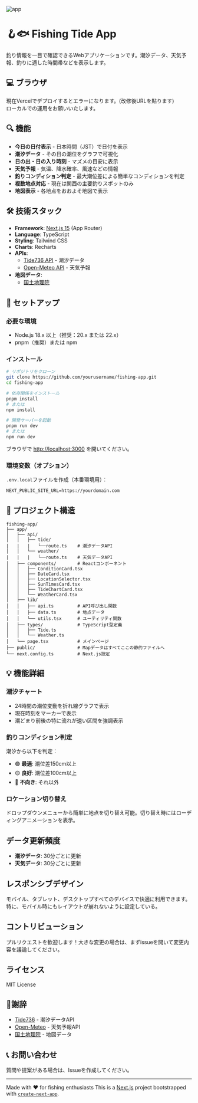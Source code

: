 ![app](https://github.com/user-attachments/assets/929f21ed-d146-4e78-ba93-24abd884693b)

# 🪝🐟 Fishing Tide App

釣り情報を一目で確認できるWebアプリケーションです。潮汐データ、天気予報、釣りに適した時間帯などを表示します。

## 💻 ブラウザ

現在Vercelでデプロイするとエラーになります。(改修後URLを貼ります)<br>
ローカルでの運用をお願いいたします。<br>

## 🔍 機能

-  **今日の日付表示** - 日本時間（JST）で日付を表示
-  **潮汐データ** - その日の潮位をグラフで可視化
-  **日の出・日の入り時刻** - マズメの目安に表示
-  **天気予報** - 気温、降水確率、風速などの情報
-  **釣りコンディション判定** - 最大潮位差による簡単なコンディションを判定
-  **複数地点対応** - 現在は関西の主要釣りスポットのみ
-  **地図表示** - 各地点をおおよそ地図で表示

## 🛠️ 技術スタック

- **Framework**: [Next.js 15](https://nextjs.org/) (App Router)
- **Language**: TypeScript
- **Styling**: Tailwind CSS
- **Charts**: Recharts
- **APIs**:
  - [Tide736 API](https://tide736.net/) - 潮汐データ
  - [Open-Meteo API](https://open-meteo.com/) - 天気予報
- **地図データ**:
  - [国土地理院](https://maps.gsi.go.jp)

## 🚀 セットアップ

### 必要な環境

- Node.js 18.x 以上（推奨：20.x または 22.x）
- pnpm（推奨）または npm

### インストール

```bash
# リポジトリをクローン
git clone https://github.com/yourusername/fishing-app.git
cd fishing-app

# 依存関係をインストール
pnpm install
# または
npm install

# 開発サーバーを起動
pnpm run dev
# または
npm run dev
```

ブラウザで [http://localhost:3000](http://localhost:3000) を開いてください。

### 環境変数（オプション）

`.env.local`ファイルを作成（本番環境用）：

```env
NEXT_PUBLIC_SITE_URL=https://yourdomain.com
```

## 📁 プロジェクト構造

```
fishing-app/
├── app/
│   ├── api/
│   │   ├── tide/
|   |   |   └──route.ts    # 潮汐データAPI
│   │   └── weather/
|   |   |   └──route.ts    # 天気データAPI
│   ├── components/        # Reactコンポーネント
│   │   ├── ConditionCard.tsx
│   │   ├── DateCard.tsx
│   │   ├── LocationSelector.tsx
│   │   ├── SunTimesCard.tsx
│   │   ├── TideChartCard.tsx
│   │   └── WeatherCard.tsx
│   ├── lib/
│   │   ├── api.ts         # API呼び出し関数
│   │   ├── data.ts        # 地点データ
│   │   └── utils.tsx      # ユーティリティ関数
│   ├── types/             # TypeScript型定義
│   │   ├── Tide.ts
│   │   └── Weather.ts
│   └── page.tsx           # メインページ
├── public/                # Mapデータはすべてここの静的ファイルへ
└── next.config.ts         # Next.js設定
```

## 💡 機能詳細

### 潮汐チャート
- 24時間の潮位変動を折れ線グラフで表示
- 現在時刻をマーカーで表示
- 潮どまり前後の特に流れが速い区間を強調表示

### 釣りコンディション判定
潮汐から以下を判定：
- 🟢 **最適**: 潮位差150cm以上
- 🟡 **良好**: 潮位差100cm以上
- 🔴 **不向き**: それ以外

### ロケーション切り替え
ドロップダウンメニューから簡単に地点を切り替え可能。切り替え時にはローディングアニメーションを表示。

## データ更新頻度

- **潮汐データ**: 30分ごとに更新
- **天気データ**: 30分ごとに更新

## レスポンシブデザイン

モバイル、タブレット、デスクトップすべてのデバイスで快適に利用できます。特に、モバイル時にもレイアウトが崩れないように設定している。

## コントリビューション

プルリクエストを歓迎します！大きな変更の場合は、まずissueを開いて変更内容を議論してください。

## ライセンス

MIT License

## 🙏謝辞

- [Tide736](https://tide736.net/) - 潮汐データAPI
- [Open-Meteo](https://open-meteo.com/) - 天気予報API
- [国土地理院](https://maps.gsi.go.jp) - 地図データ

## 📞 お問い合わせ

質問や提案がある場合は、Issueを作成してください。

---

Made with ❤️ for fishing enthusiasts
This is a [Next.js](https://nextjs.org) project bootstrapped with [`create-next-app`](https://nextjs.org/docs/app/api-reference/cli/create-next-app).
